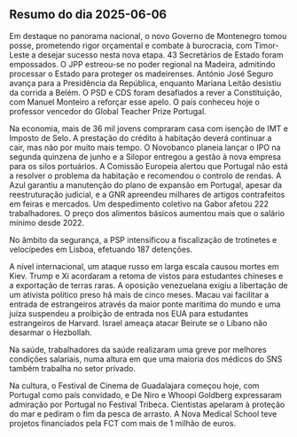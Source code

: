 ## Resumo do dia 2025-06-06

Em destaque no panorama nacional, o novo Governo de Montenegro tomou posse, prometendo rigor orçamental e combate à burocracia, com Timor-Leste a desejar sucesso nesta nova etapa. 43 Secretários de Estado foram empossados. O JPP estreou-se no poder regional na Madeira, admitindo processar o Estado para proteger os madeirenses. António José Seguro avança para a Presidência da República, enquanto Mariana Leitão desistiu da corrida a Belém. O PSD e CDS foram desafiados a rever a Constituição, com Manuel Monteiro a reforçar esse apelo. O país conheceu hoje o professor vencedor do Global Teacher Prize Portugal.

Na economia, mais de 36 mil jovens compraram casa com isenção de IMT e Imposto de Selo. A prestação do crédito à habitação deverá continuar a cair, mas não por muito mais tempo. O Novobanco planeia lançar o IPO na segunda quinzena de junho e a Silopor entregou a gestão à nova empresa para os silos portuários. A Comissão Europeia alertou que Portugal não está a resolver o problema da habitação e recomendou o controlo de rendas. A Azul garantiu a manutenção do plano de expansão em Portugal, apesar da reestruturação judicial, e a GNR apreendeu milhares de artigos contrafeitos em feiras e mercados. Um despedimento coletivo na Gabor afetou 222 trabalhadores. O preço dos alimentos básicos aumentou mais que o salário mínimo desde 2022.

No âmbito da segurança, a PSP intensificou a fiscalização de trotinetes e velocípedes em Lisboa, efetuando 187 detenções.

A nível internacional, um ataque russo em larga escala causou mortes em Kiev. Trump e Xi acordaram a retoma de vistos para estudantes chineses e a exportação de terras raras. A oposição venezuelana exigiu a libertação de um ativista político preso há mais de cinco meses. Macau vai facilitar a entrada de estrangeiros através da maior ponte marítima do mundo e uma juíza suspendeu a proibição de entrada nos EUA para estudantes estrangeiros de Harvard. Israel ameaça atacar Beirute se o Líbano não desarmar o Hezbollah.

Na saúde, trabalhadores da saúde realizaram uma greve por melhores condições salariais, numa altura em que uma maioria dos médicos do SNS também trabalha no setor privado.

Na cultura, o Festival de Cinema de Guadalajara começou hoje, com Portugal como país convidado, e De Niro e Whoopi Goldberg expressaram admiração por Portugal no Festival Tribeca. Cientistas apelaram à proteção do mar e pediram o fim da pesca de arrasto. A Nova Medical School teve projetos financiados pela FCT com mais de 1 milhão de euros.
